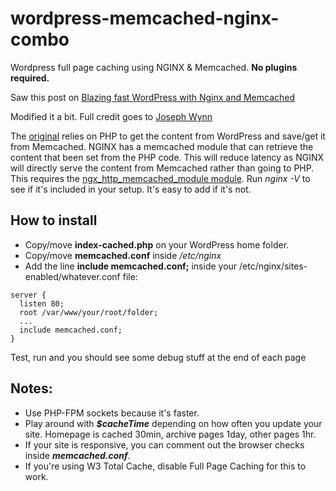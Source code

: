 # wordpress-memcached-nginx-combo
Wordpress full page caching using NGINX &amp; Memcached. **No plugins required.**

Saw this post on [Blazing fast WordPress with Nginx and Memcached](https://wildlyinaccurate.com/blazing-fast-wordpress-with-nginx-and-memcached/)

Modified it a bit. Full credit goes to [Joseph Wynn](https://twitter.com/Joseph_Wynn)

The [original](https://wildlyinaccurate.com/blazing-fast-wordpress-with-nginx-and-memcached/) relies on PHP to get the content from WordPress and save/get it from Memcached. NGINX has a memcached module that can retrieve the content that been set from the PHP code. This will reduce latency as NGINX will directly serve the content from Memcached rather than going to PHP. This requires the [ngx_http_memcached_module module](http://nginx.org/en/docs/http/ngx_http_memcached_module.html). Run *nginx -V* to see if it's included in your setup. It's easy to add if it's not.

## How to install
* Copy/move **index-cached.php** on your WordPress home folder.
* Copy/move **memcached.conf** inside */etc/nginx*
* Add the line **include memcached.conf;** inside your /etc/nginx/sites-enabled/whatever.conf file:

```
server {
  listen 80;
  root /var/www/your/root/folder;
  ...
  include memcached.conf;
}
```

Test, run and you should see some debug stuff at the end of each page

## Notes:
* Use PHP-FPM sockets because it's faster.
* Play around with ***$cacheTime*** depending on how often you update your site. Homepage is cached 30min, archive pages 1day, other pages 1hr.
* If your site is responsive, you can comment out the browser checks inside ***memcached.conf***.
* If you're using W3 Total Cache, disable Full Page Caching for this to work.
